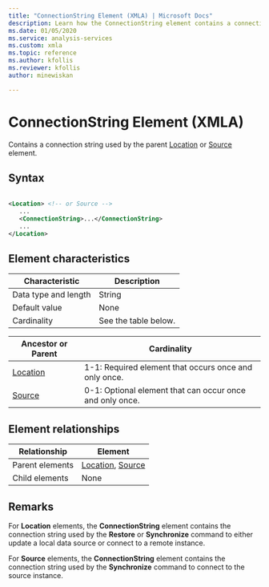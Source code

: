 ```yaml
---
title: "ConnectionString Element (XMLA) | Microsoft Docs"
description: Learn how the ConnectionString element contains a connection string used by the parent Location or Source element.
ms.date: 01/05/2020
ms.service: analysis-services
ms.custom: xmla
ms.topic: reference
ms.author: kfollis
ms.reviewer: kfollis
author: minewiskan

---
```

# ConnectionString Element (XMLA)

  Contains a connection string used by the parent [Location](../xml-elements-properties/location-element-xmla.md) or [Source](../xml-elements-properties/source-element-xmla.md) element.  
  
## Syntax  
  
```xml  
  
<Location> <!-- or Source -->  
   ...  
   <ConnectionString>...</ConnectionString>  
   ...  
</Location>  
```  
  
## Element characteristics  
  
|Characteristic|Description|  
|--------------------|-----------------|  
|Data type and length|String|  
|Default value|None|  
|Cardinality|See the table below.|  
  
|Ancestor or Parent|Cardinality|  
|------------------------|-----------------|  
|[Location](../xml-elements-properties/location-element-xmla.md)|1-1: Required element that occurs once and only once.|  
|[Source](../xml-elements-properties/source-element-xmla.md)|0-1: Optional element that can occur once and only once.|  
  
## Element relationships  
  
|Relationship|Element|  
|------------------|-------------|  
|Parent elements|[Location](../xml-elements-properties/location-element-xmla.md), [Source](../xml-elements-properties/source-element-xmla.md)|  
|Child elements|None|  
  
## Remarks  
 For **Location** elements, the **ConnectionString** element contains the connection string used by the **Restore** or **Synchronize** command to either update a local data source or connect to a remote instance.  
  
 For **Source** elements, the **ConnectionString** element contains the connection string used by the **Synchronize** command to connect to the source instance.  
